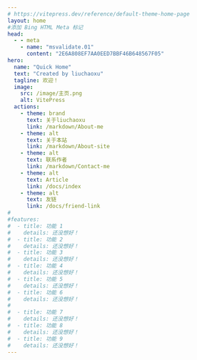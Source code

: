 ```yaml
---
# https://vitepress.dev/reference/default-theme-home-page
layout: home
#添加 Bing HTML Meta 标记
head:
  - - meta
    - name: "msvalidate.01"
      content: "2E6A808EF7AA0EED7BBF46B648567F05"
hero:
  name: "Quick Home"
  text: "Created by liuchaoxu"
  tagline: 欢迎！
  image:
    src: /image/主页.png
    alt: VitePress
  actions:
    - theme: brand
      text: 关于liuchaoxu
      link: /markdown/About-me
    - theme: alt
      text: 关于本站
      link: /markdown/About-site
    - theme: alt
      text: 联系作者
      link: /markdown/Contact-me
    - theme: alt
      text: Article
      link: /docs/index
    - theme: alt
      text: 友链
      link: /docs/friend-link
#
#features:
#  - title: 功能 1
#    details: 还没想好！
#  - title: 功能 2
#    details: 还没想好！
#  - title: 功能 3
#    details: 还没想好！
#  - title: 功能 4
#    details: 还没想好！
#  - title: 功能 5
#    details: 还没想好！
#  - title: 功能 6
#    details: 还没想好！
#    
#  - title: 功能 7
#    details: 还没想好！
#  - title: 功能 8
#    details: 还没想好！
#  - title: 功能 9
#    details: 还没想好！
---
```





